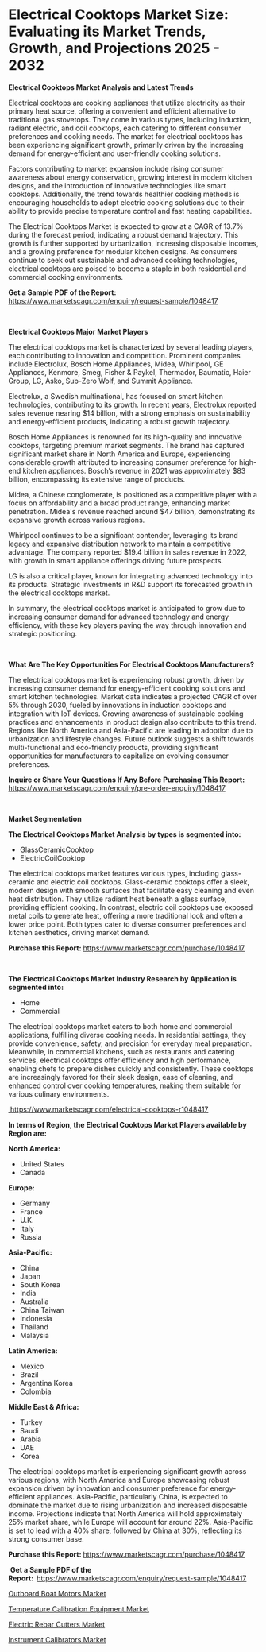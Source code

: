 <p><h1>Electrical Cooktops Market Size: Evaluating its Market Trends, Growth, and Projections 2025 - 2032</h1></p><p><strong>Electrical Cooktops Market Analysis and Latest Trends</strong></p>
<p><p>Electrical cooktops are cooking appliances that utilize electricity as their primary heat source, offering a convenient and efficient alternative to traditional gas stovetops. They come in various types, including induction, radiant electric, and coil cooktops, each catering to different consumer preferences and cooking needs. The market for electrical cooktops has been experiencing significant growth, primarily driven by the increasing demand for energy-efficient and user-friendly cooking solutions.</p><p>Factors contributing to market expansion include rising consumer awareness about energy conservation, growing interest in modern kitchen designs, and the introduction of innovative technologies like smart cooktops. Additionally, the trend towards healthier cooking methods is encouraging households to adopt electric cooking solutions due to their ability to provide precise temperature control and fast heating capabilities.</p><p>The Electrical Cooktops Market is expected to grow at a CAGR of 13.7% during the forecast period, indicating a robust demand trajectory. This growth is further supported by urbanization, increasing disposable incomes, and a growing preference for modular kitchen designs. As consumers continue to seek out sustainable and advanced cooking technologies, electrical cooktops are poised to become a staple in both residential and commercial cooking environments.</p></p>
<p><strong>Get a Sample PDF of the Report:&nbsp;</strong> <a href="https://www.marketscagr.com/enquiry/request-sample/1048417?utm_campaign=2010&utm_medium=2&utm_source=Github&utm_content=ia&utm_term=08042025&utm_id=electrical-cooktops">https://www.marketscagr.com/enquiry/request-sample/1048417</a></p>
<p>&nbsp;</p>
<p><strong>Electrical Cooktops Major Market Players</strong></p>
<p><p>The electrical cooktops market is characterized by several leading players, each contributing to innovation and competition. Prominent companies include Electrolux, Bosch Home Appliances, Midea, Whirlpool, GE Appliances, Kenmore, Smeg, Fisher & Paykel, Thermador, Baumatic, Haier Group, LG, Asko, Sub-Zero Wolf, and Summit Appliance.</p><p>Electrolux, a Swedish multinational, has focused on smart kitchen technologies, contributing to its growth. In recent years, Electrolux reported sales revenue nearing $14 billion, with a strong emphasis on sustainability and energy-efficient products, indicating a robust growth trajectory.</p><p>Bosch Home Appliances is renowned for its high-quality and innovative cooktops, targeting premium market segments. The brand has captured significant market share in North America and Europe, experiencing considerable growth attributed to increasing consumer preference for high-end kitchen appliances. Bosch’s revenue in 2021 was approximately $83 billion, encompassing its extensive range of products.</p><p>Midea, a Chinese conglomerate, is positioned as a competitive player with a focus on affordability and a broad product range, enhancing market penetration. Midea's revenue reached around $47 billion, demonstrating its expansive growth across various regions.</p><p>Whirlpool continues to be a significant contender, leveraging its brand legacy and expansive distribution network to maintain a competitive advantage. The company reported $19.4 billion in sales revenue in 2022, with growth in smart appliance offerings driving future prospects.</p><p>LG is also a critical player, known for integrating advanced technology into its products. Strategic investments in R&D support its forecasted growth in the electrical cooktops market.</p><p>In summary, the electrical cooktops market is anticipated to grow due to increasing consumer demand for advanced technology and energy efficiency, with these key players paving the way through innovation and strategic positioning.</p></p>
<p>&nbsp;</p>
<p><strong>What Are The Key Opportunities For Electrical Cooktops Manufacturers?</strong></p>
<p><p>The electrical cooktops market is experiencing robust growth, driven by increasing consumer demand for energy-efficient cooking solutions and smart kitchen technologies. Market data indicates a projected CAGR of over 5% through 2030, fueled by innovations in induction cooktops and integration with IoT devices. Growing awareness of sustainable cooking practices and enhancements in product design also contribute to this trend. Regions like North America and Asia-Pacific are leading in adoption due to urbanization and lifestyle changes. Future outlook suggests a shift towards multi-functional and eco-friendly products, providing significant opportunities for manufacturers to capitalize on evolving consumer preferences.</p></p>
<p><strong>Inquire or Share Your Questions If Any Before Purchasing This Report:</strong> <a href="https://www.marketscagr.com/enquiry/pre-order-enquiry/1048417?utm_campaign=2010&utm_medium=2&utm_source=Github&utm_content=ia&utm_term=08042025&utm_id=electrical-cooktops">https://www.marketscagr.com/enquiry/pre-order-enquiry/1048417</a></p>
<p>&nbsp;</p>
<p><strong>Market Segmentation</strong></p>
<p><strong>The Electrical Cooktops Market Analysis by types is segmented into:</strong></p>
<p><ul><li>GlassCeramicCooktop</li><li>ElectricCoilCooktop</li></ul></p>
<p><p>The electrical cooktops market features various types, including glass-ceramic and electric coil cooktops. Glass-ceramic cooktops offer a sleek, modern design with smooth surfaces that facilitate easy cleaning and even heat distribution. They utilize radiant heat beneath a glass surface, providing efficient cooking. In contrast, electric coil cooktops use exposed metal coils to generate heat, offering a more traditional look and often a lower price point. Both types cater to diverse consumer preferences and kitchen aesthetics, driving market demand.</p></p>
<p><strong>Purchase this Report:&nbsp;</strong><a href="https://www.marketscagr.com/purchase/1048417?utm_campaign=2010&utm_medium=2&utm_source=Github&utm_content=ia&utm_term=08042025&utm_id=electrical-cooktops">https://www.marketscagr.com/purchase/1048417</a></p>
<p>&nbsp;</p>
<p><strong>The Electrical Cooktops Market Industry Research by Application is segmented into:</strong></p>
<p><ul><li>Home</li><li>Commercial</li></ul></p>
<p><p>The electrical cooktops market caters to both home and commercial applications, fulfilling diverse cooking needs. In residential settings, they provide convenience, safety, and precision for everyday meal preparation. Meanwhile, in commercial kitchens, such as restaurants and catering services, electrical cooktops offer efficiency and high performance, enabling chefs to prepare dishes quickly and consistently. These cooktops are increasingly favored for their sleek design, ease of cleaning, and enhanced control over cooking temperatures, making them suitable for various culinary environments.</p></p>
<p><a href="https://www.marketscagr.com/electrical-cooktops-r1048417?utm_campaign=2010&utm_medium=2&utm_source=Github&utm_content=ia&utm_term=08042025&utm_id=electrical-cooktops">&nbsp;https://www.marketscagr.com/electrical-cooktops-r1048417</a></p>
<p><strong>In terms of Region, the Electrical Cooktops Market Players available by Region are:</strong></p>
<p>
    <p> <strong> North America: </strong>
        <ul>
            <li>United States</li>
            <li>Canada</li>
        </ul>
        </p> 
    <p> <strong> Europe: </strong>
        <ul>
            <li>Germany</li>
            <li>France</li>
            <li>U.K.</li>
            <li>Italy</li>
            <li>Russia</li>
        </ul>
        </p> 
    <p> <strong> Asia-Pacific: </strong>
        <ul>
            <li>China</li>
            <li>Japan</li>
            <li>South Korea</li>
            <li>India</li>
            <li>Australia</li>
            <li>China Taiwan</li>
            <li>Indonesia</li>
            <li>Thailand</li>
            <li>Malaysia</li>
        </ul>
        </p> 
    <p> <strong> Latin America: </strong>
        <ul>
            <li>Mexico</li>
            <li>Brazil</li>
            <li>Argentina Korea</li>
            <li>Colombia</li>
        </ul>
        </p> 
    <p> <strong> Middle East & Africa: </strong>
        <ul>
            <li>Turkey</li>
            <li>Saudi</li>
            <li>Arabia</li>
            <li>UAE</li>
            <li>Korea</li>
        </ul>
    </p>
    </p>
<p><p>The electrical cooktops market is experiencing significant growth across various regions, with North America and Europe showcasing robust expansion driven by innovation and consumer preference for energy-efficient appliances. Asia-Pacific, particularly China, is expected to dominate the market due to rising urbanization and increased disposable income. Projections indicate that North America will hold approximately 25% market share, while Europe will account for around 22%. Asia-Pacific is set to lead with a 40% share, followed by China at 30%, reflecting its strong consumer base.</p></p>
<p><strong>Purchase this Report: </strong><a href="https://www.marketscagr.com/purchase/1048417?utm_campaign=2010&utm_medium=2&utm_source=Github&utm_content=ia&utm_term=08042025&utm_id=electrical-cooktops">https://www.marketscagr.com/purchase/1048417</a></p>
<p>&nbsp;<strong>Get a Sample PDF of the Report:&nbsp;&nbsp;</strong><a href="https://www.marketscagr.com/enquiry/request-sample/1048417?utm_campaign=2010&utm_medium=2&utm_source=Github&utm_content=ia&utm_term=08042025&utm_id=electrical-cooktops">https://www.marketscagr.com/enquiry/request-sample/1048417</a></p>
<p><strong></strong></p>
<p><p><a href="https://github.com/camacrokesw2/Market-Research-Report-List-1/blob/main/outboard-boat-motors-market.md?utm_campaign=2010&utm_medium=2&utm_source=Github&utm_content=ia&utm_term=08042025&utm_id=electrical-cooktops">Outboard Boat Motors Market</a></p><p><a href="https://github.com/mahnoor2003/Market-Research-Report-List-7/blob/main/temperature-calibration-equipment-market.md?utm_campaign=2010&utm_medium=2&utm_source=Github&utm_content=ia&utm_term=08042025&utm_id=electrical-cooktops">Temperature Calibration Equipment Market</a></p><p><a href="https://github.com/beberjuban9a/Market-Research-Report-List-1/blob/main/electric-rebar-cutters-market.md?utm_campaign=2010&utm_medium=2&utm_source=Github&utm_content=ia&utm_term=08042025&utm_id=electrical-cooktops">Electric Rebar Cutters Market</a></p><p><a href="https://github.com/BryceTownsendr/Market-Research-Report-List-7/blob/main/instrument-calibrators-market.md?utm_campaign=2010&utm_medium=2&utm_source=Github&utm_content=ia&utm_term=08042025&utm_id=electrical-cooktops">Instrument Calibrators Market</a></p></p>
